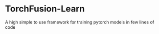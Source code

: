 # TorchFusion-Learn
A high simple to use framework for training pytorch models in few lines of code
